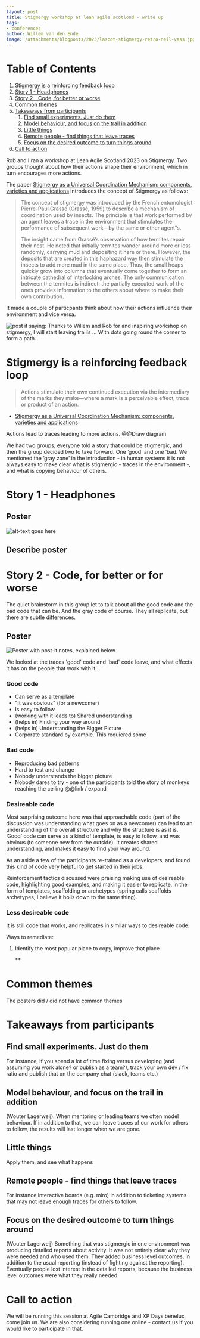 ```yaml
---
layout: post
title: Stigmergy workshop at lean agile scotlond - write up
tags:
- conferences
author: Willem van den Ende
image: /attachments/blogposts/2023/lascot-stigmergy-retro-neil-vass.jpg
---
```

# Table of Contents

1.  [Stigmergy is a reinforcing feedback loop](#org94e087b)
2.  [Story 1 - Headphones](#org7d2bf87)
3.  [Story 2 - Code, for better or worse](#org4b4b1c1)
4.  [Common themes](#orgdbba649)
5.  [Takeaways from participants](#org53b002e)
    1.  [Find small experiments. Just do them](#orgfe39024)
    2.  [Model behaviour, and focus on the trail in addition](#org5d8ade3)
    3.  [Little things](#org5d541c4)
    4.  [Remote people - find things that leave traces](#orgf3881b8)
    5.  [Focus on the desired outcome to turn things around](#org3489a6b)
6.  [Call to action](#orge83e92a)

Rob and I ran a workshop at Lean Agile Scotland 2023 on Stigmergy. Two groups thought about how their actions shape their environment, which in turn encourages more actions.

The paper [Stigmergy as a Universal Coordination Mechanism: components, varieties and applications](http://pespmc1.vub.ac.be/Papers/Stigmergy-Springer.pdf
) introduces the concept of Stigmergy as follows:

> The concept of stigmergy was introduced by the French entomologist Pierre-Paul Grassé (Grassé, 1959) to describe a mechanism of coordination used by insects. The principle is that work performed by an agent leaves a trace in the environment that stimulates the performance of subsequent work—by the same or other agent&ldquo;s.
> 
> The insight came from Grassé’s observation of how termites repair their nest. He noted that initially termites wander around more or less randomly, carrying mud and depositing it here or there. However, the deposits that are created in this haphazard way then stimulate the insects to add more mud in the same place. Thus, the small heaps quickly grow into columns that eventually come together to form an intricate cathedral of interlocking arches. The only communication between the termites is indirect: the partially executed work of the ones provides information to the others about where to make their own contribution.

It made a couple of particpants think about how their actions influence their environment and vice versa.

![post it saying: Thanks to Willem and Rob for and inspiring workshop on stigmergy, I will start leaving traiils ... With dots going round the corner to form a path.](/attachments/blogposts/2023/lascot-stigmergy-retro-neil-vass.jpg)

<a id="org94e087b"></a>

# Stigmergy is a reinforcing feedback loop

> Actions stimulate their own continued execution via the intermediary of the marks they make—where a mark is a perceivable effect, trace or product of an action.
 - [Stigmergy as a Universal Coordination Mechanism: components, varieties and applications](http://pespmc1.vub.ac.be/Papers/Stigmergy-Springer.pdf)

Actions lead to traces leading to more actions. @@Draw diagram

We had two groups, everyone told a story that could be stigmergic, and then the
group decided two to take forward. One &rsquo;good&rsquo; and one &rsquo;bad. We mentioned the
&rsquo;gray zone&rsquo; in the introduction - in human systems it is not always easy to
make clear what is stigmergic - traces in the environment -, and what is copying
behaviour of others.


<a id="org7d2bf87"></a>

# Story 1 - Headphones


<a id="org1bc2707"></a>

## Poster

![alt-text goes here](/attachments/blogposts/2023/lascot-stigmergy-headphones.png)

<a id="org129d9b9"></a>

## Describe poster


<a id="org4b4b1c1"></a>

# Story 2 - Code, for better or for worse

The quiet brainstorm in this group let to talk about all the good code and the bad code that can be. And the gray code of course. They all replicate, but there are subtle differences.

<a id="org2de58cf"></a>

## Poster

![Poster with post-it notes, explained below.](/attachments/blogposts/2023/lascot-stigmergy-code.jpg)

<a id="org1efa4ea"></a>


We looked at the traces 'good' code and 'bad' code leave, and what effects it has on the people that work with it.

### Good code

* Can serve as a template
* "It was obvious" (for a newcomer)
* Is easy to follow
* (working with it leads to) Shared understanding
* (helps in) Finding your way around
* (helps in) Understanding the Bigger Picture
* Corporate standard by example. This requiered some 

### Bad code

* Reproducing bad patterns
* Hard to test and change
* Nobody understands the bigger picture
* Nobody dares to try - one of the participants told the story of monkeys reaching the ceiling @@link / expand
<a id="org74f31dc"></a>

### Desireable code

Most surprising outcome here was that approachable code (part of the discussion was understanding what goes on as a newcomer) can lead to an understanding of the overall structure and why the structure is as it is. &rsquo;Good&rsquo; code can serve as a kind of template, is easy to follow, and was obvious (to someone new from the outside). It creates shared understanding, and makes it easy to find your way around.

As an aside a few of the participants re-trained as a developers,  and found this kind of code very helpful to get started in their jobs.

Reinforcement tactics discussed were praising making use of desireable code, highlighting good examples, and making it easier to replicate, in the form of templates, scaffolding or archetypes (spring calls scaffolds archetypes, I believe it boils down to the same thing).


<a id="org04c73f0"></a>

### Less desireable code

It is still code that works, and replicates in similar ways to desireable code.

Ways to remediate:

1.  Identify the most popular place to copy, improve that place

    **\*\***


<a id="orgdbba649"></a>

# Common themes

The posters did / did not have common themes


<a id="org53b002e"></a>

# Takeaways from participants


<a id="orgfe39024"></a>

## Find small experiments. Just do them

For instance, if you spend a lot of time fixing versus developing (and assuming you work alone? or publish as a team?), track your own dev / fix ratio and publish that on the company chat (slack, teams etc.)


<a id="org5d8ade3"></a>

## Model behaviour, and focus on the trail in addition

(Wouter Lagerweij). When mentoring or leading teams we often model behaviour. If in addition to that, we can leave traces of our work for others to follow, the results will last longer when we are gone.


<a id="org5d541c4"></a>

## Little things

Apply them, and see what happens


<a id="orgf3881b8"></a>

## Remote people - find things that leave traces

For instance interactive boards (e.g. miro) in addition to ticketing systems that may not leave enough traces for others to follow.


<a id="org3489a6b"></a>

## Focus on the desired outcome to turn things around

(Wouter Lagerweij) Something that was stigmergic in one environment was producing detailed reports about activity. It was not entirely clear why they were needed and who used them. They added business level outcomes, in addition to the usual reporting (instead of fighting against the reporting). Eventually people lost interest in the detailed reports, because the business level outcomes were what they really needed.


<a id="orge83e92a"></a>

# Call to action

We will be running this session at Agile Cambridge and XP Days benelux, come join us. We are also considering running one online - contact us if you would like to participate in that.

